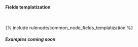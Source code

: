 #### Fields templatization

<div class="divider"></div>
<br/>

{% include rulenode/common_node_fields_templatization %}

##### Examples coming soon
